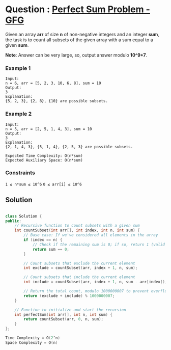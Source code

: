 # Question : [Perfect Sum Problem - GFG](https://www.geeksforgeeks.org/problems/perfect-sum-problem5633/1)

Given an array **arr** of size **n** of non-negative integers and an integer **sum**, the task is to count all subsets of the given array with a sum equal to a given **sum**.

**Note**: Answer can be very large, so, output answer modulo **10^9+7**.

### Example 1
```
Input: 
n = 6, arr = [5, 2, 3, 10, 6, 8], sum = 10
Output: 
3
Explanation: 
{5, 2, 3}, {2, 8}, {10} are possible subsets.
```

### Example 2
```
Input: 
n = 5, arr = [2, 5, 1, 4, 3], sum = 10
Output: 
3
Explanation: 
{2, 1, 4, 3}, {5, 1, 4}, {2, 5, 3} are possible subsets.
```

```
Expected Time Complexity: O(n*sum)
Expected Auxiliary Space: O(n*sum)
```

### Constraints

`1 ≤ n*sum ≤ 10^6`
`0 ≤ arr[i] ≤ 10^6`

## Solution

```Cpp

class Solution {
public:
    // Recursive function to count subsets with a given sum
    int countSubset(int arr[], int index, int n, int sum) {
        // Base case: If we've considered all elements in the array
        if (index == n) {
            // Check if the remaining sum is 0; if so, return 1 (valid subset), otherwise 0
            return sum == 0;
        }

        // Count subsets that exclude the current element
        int exclude = countSubset(arr, index + 1, n, sum);

        // Count subsets that include the current element
        int include = countSubset(arr, index + 1, n, sum - arr[index]);

        // Return the total count, modulo 1000000007 to prevent overflow
        return (exclude + include) % 1000000007;
    }

    // Function to initialize and start the recursion
    int perfectSum(int arr[], int n, int sum) {
        return countSubset(arr, 0, n, sum);
    }
};

Time Complexity = O(2^n)
Space Complexity = O(n)
```
